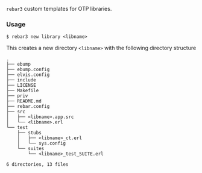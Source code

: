 `rebar3` custom templates for OTP libraries.

### Usage
```
$ rebar3 new library <libname>
```

This creates a new directory `<libname>` with the following directory structure
```
.
├── ebump
├── ebump.config
├── elvis.config
├── include
├── LICENSE
├── Makefile
├── priv
├── README.md
├── rebar.config
├── src
│   ├── <libname>.app.src
│   └── <libname>.erl
└── test
    ├── stubs
    │   ├── <libname>_ct.erl
    │   └── sys.config
    └── suites
        └── <libname>_test_SUITE.erl

6 directories, 13 files
```
